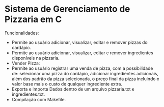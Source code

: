 # Sistema de Gerenciamento de Pizzaria em C

Funcionalidades:
- Permite ao usuário adicionar, visualizar, editar e remover pizzas do cardápio.
- Permite ao usuário adicionar, visualizar, editar e remover ingredientes disponíveis na pizzaria.
- Vender Pizza:
- Permite ao usuário registrar uma venda de pizza, com a possibilidade de: selecionar uma pizza do cardápio,
  adicionar ingredientes adicionais, além dos padrão da pizza selecionada, o preço final da pizza incluindo o valor base mais o custo de qualquer ingrediente extra.
- Exporta e Importa Dados dentro de um arquivo pizzaria.txt e ingredientes.txt.
- Compilação com Makefile.

  
